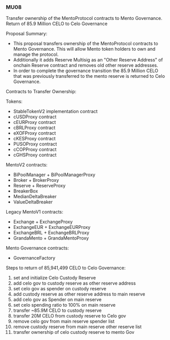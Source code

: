 ### MU08

Transfer ownership of the MentoProtocol contracts to Mento Governance. Return of 85.9 Million CELO to Celo Governance

Proposal Summary:

- This proposal transfers ownership of the MentoProtocol contracts to Mento Governance. This will allow Mento token holders to own and manage the protocol.
- Additionally it adds Reserve Multisig as an "Other Reserve Address" of onchain Reserve contract and removes old other reserve addresses.
- In order to complete the governance transition the 85.9 Million CELO that was previously transferred to the mento reserve is returned to Celo Governance.

Contracts to Transfer Ownership:

Tokens:

- StableTokenV2 implementation contract
- cUSDProxy contract
- cEURProxy contract
- cBRLProxy contract
- eXOFProxy contract
- cKESProxy contract
- PUSOProxy contract
- cCOPProxy contract
- cGHSProxy contract

MentoV2 contracts:

- BiPoolManager + BiPoolManagerProxy
- Broker + BrokerProxy
- Reserve + ReserveProxy
- BreakerBox
- MedianDeltaBreaker
- ValueDeltaBreaker

Legacy MentoV1 contracts:

- Exchange + ExchangeProxy
- ExchangeEUR + ExchangeEURProxy
- ExchangeBRL + ExchangeBRLProxy
- GrandaMento + GrandaMentoProxy

Mento Governance contracts:

- GovernanceFactory

Steps to return of 85,941,499 CELO to Celo Governance:

1. set and initialize Celo Custody Reserve
2. add celo gov to custody reserve as other reserve address
3. set celo gov as spender on custody reserve
4. add custody reserve as other reserve address to main reserve
5. add celo gov as Spender on main reserve
6. set celo spending ratio to 100% on main reserve
7. transfer ~85.9M CELO to custody reserve
8. transfer 20M CELO from custody reserve to Celo gov
9. remove celo gov from main reserve spender list
10. remove custody reserve from main reserve other reserve list
11. transfer ownership of celo custody reserve to mento Gov
